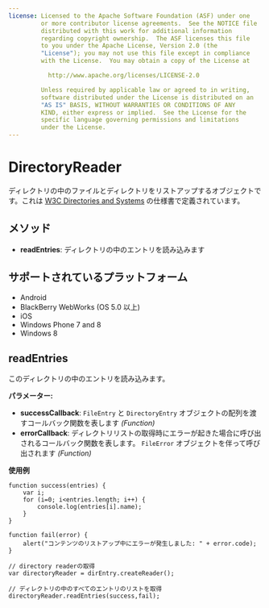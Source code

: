 ```yaml
---
license: Licensed to the Apache Software Foundation (ASF) under one
         or more contributor license agreements.  See the NOTICE file
         distributed with this work for additional information
         regarding copyright ownership.  The ASF licenses this file
         to you under the Apache License, Version 2.0 (the
         "License"); you may not use this file except in compliance
         with the License.  You may obtain a copy of the License at

           http://www.apache.org/licenses/LICENSE-2.0

         Unless required by applicable law or agreed to in writing,
         software distributed under the License is distributed on an
         "AS IS" BASIS, WITHOUT WARRANTIES OR CONDITIONS OF ANY
         KIND, either express or implied.  See the License for the
         specific language governing permissions and limitations
         under the License.
---
```


DirectoryReader
===============

ディレクトリの中のファイルとディレクトリをリストアップするオブジェクトです。これは [W3C Directories and Systems](http://www.w3.org/TR/file-system-api/) の仕様書で定義されています。

メソッド
-------

- __readEntries__: ディレクトリの中のエントリを読み込みます


サポートされているプラットフォーム
-------------------

- Android
- BlackBerry WebWorks (OS 5.0 以上)
- iOS
- Windows Phone 7 and 8
- Windows 8

readEntries
-----------

このディレクトリの中のエントリを読み込みます。

__パラメーター:__

- __successCallback__: `FileEntry` と `DirectoryEntry` オブジェクトの配列を渡すコールバック関数を表します _(Function)_
- __errorCallback__: ディレクトリリストの取得時にエラーが起きた場合に呼び出されるコールバック関数を表します。 `FileError` オブジェクトを伴って呼び出されます _(Function)_

__使用例__

    function success(entries) {
        var i;
        for (i=0; i<entries.length; i++) {
            console.log(entries[i].name);
        }
    }

    function fail(error) {
        alert("コンテンツのリストアップ中にエラーが発生しました: " + error.code);
    }

    // directory readerの取得
    var directoryReader = dirEntry.createReader();

    // ディレクトリの中のすべてのエントリのリストを取得
    directoryReader.readEntries(success,fail);
